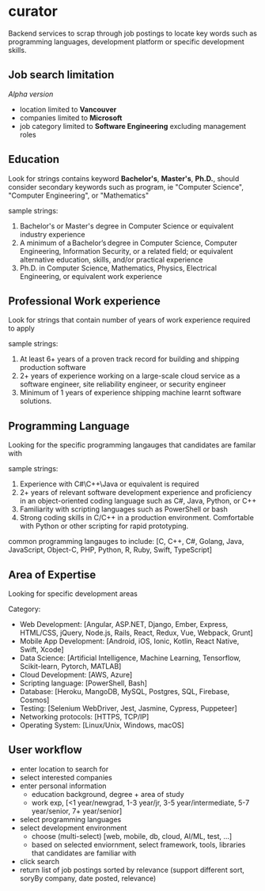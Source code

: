 # curator

Backend services to scrap through job postings to locate key words such as programming languages, development platform or specific development skills.

## Job search limitation

_Alpha version_
* location limited to **Vancouver**
* companies limited to **Microsoft**
* job category limited to **Software Engineering** excluding management roles

## Education

Look for strings contains keyword **Bachelor's**, **Master's**, **Ph.D.**, should consider secondary keywords such as program, ie "Computer Science", "Computer Engineering", or "Mathematics"

sample strings:

1. Bachelor's or Master's degree in Computer Science or equivalent industry experience
2. A minimum of a Bachelor’s degree in Computer Science, Computer Engineering, Information Security, or a related field; or equivalent alternative education, skills, and/or practical experience
3. Ph.D. in Computer Science, Mathematics, Physics, Electrical Engineering, or equivalent work experience

## Professional Work experience

Look for strings that contain number of years of work experience required to apply

sample strings:

1. At least 6+ years of a proven track record for building and shipping production software
2. 2+ years of experience working on a large-scale cloud service as a software engineer, site reliability engineer, or security engineer
3. Minimum of 1 years of experience shipping machine learnt software solutions.

## Programming Language

Looking for the specific programming langauges that candidates are familar with

sample strings:

1. Experience with C#\C++\Java or equivalent is required
2. 2+ years of relevant software development experience and proficiency in an object-oriented coding language such as C#, Java, Python, or C++ 
3. Familiarity with scripting languages such as PowerShell or bash
4. Strong coding skills in C/C++ in a production environment. Comfortable with Python or other scripting for rapid prototyping.

common programming langauges to include:
[C, C++, C#, Golang, Java, JavaScript, Object-C, PHP, Python, R, Ruby, Swift, TypeScript]

## Area of Expertise

Looking for specific development areas

Category:

* Web Development: [Angular, ASP.NET, Django, Ember, Express, HTML/CSS, jQuery, Node.js, Rails, React, Redux, Vue, Webpack, Grunt]
* Mobile App Development: [Android, iOS, Ionic, Kotlin, React Native, Swift, Xcode]
* Data Science: [Artificial Intelligence, Machine Learning, Tensorflow, Scikit-learn, Pytorch, MATLAB]
* Cloud Development: [AWS, Azure]
* Scripting language: [PowerShell, Bash]
* Database: [Heroku, MangoDB, MySQL, Postgres, SQL, Firebase, Cosmos]
* Testing: [Selenium WebDriver, Jest, Jasmine, Cypress, Puppeteer]
* Networking protocols: [HTTPS, TCP/IP]
* Operating System: [Linux/Unix, Windows, macOS]

## User workflow

* enter location to search for
* select interested companies
* enter personal information
  - education background, degree + area of study
  - work exp, [<1 year/newgrad, 1-3 year/jr, 3-5 year/intermediate, 5-7 year/senior, 7+ year/senior]
* select programming languages 
* select development environment
  - choose (multi-select) [web, mobile, db, cloud, AI/ML, test, ...]
  - based on selected enviornment, select framework, tools, libraries that candidates are familiar with
* click search
* return list of job postings sorted by relevance (support different sort, soryBy company, date posted, relevance)

